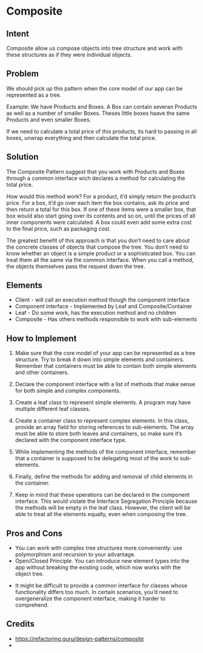# Composite

## Intent

Composite allow us compose objects into tree structure and work with these structures as if they were individual objects.

## Problem

We should pick up this pattern when the core model of our app can be represented as a tree.

Example: We have Products and Boxes. A Box can contain severan Products as well as a number of smaller Boxes. Theses little boxes haave the same Products and even smaller Boxes.

If we need to calculate a total price of this products, its hard to passing in all boxes, unwrap everything and then calculate the total price.

## Solution

The Composite Pattern suggest that you work with Products and Boxes through a common interface wich declares a method for calculating the total price. 

How would this method work? For a product, it’d simply return the product’s price. For a box, it’d go over each item the box contains, ask its price and then return a total for this box. If one of these items were a smaller box, that box would also start going over its contents and so on, until the prices of all inner components were calculated. A box could even add some extra cost to the final price, such as packaging cost.

The greatest benefit of this approach is that you don’t need to care about the concrete classes of objects that compose the tree. You don’t need to know whether an object is a simple product or a sophisticated box. You can treat them all the same via the common interface. When you call a method, the objects themselves pass the request down the tree.


## Elements

- Client - will call an execution method though the component interface
- Component interface - Implemented by Leaf and Composite/Container
- Leaf - Do some work, has the execution method and no children
- Composite - Has others methods responsible to work with sub-elements

## How to Implement

1. Make sure that the core model of your app can be represented as a tree structure. Try to break it down into simple elements and containers. Remember that containers must be able to contain both simple elements and other containers.

2. Declare the component interface with a list of methods that make sense for both simple and complex components.

3. Create a leaf class to represent simple elements. A program may have multiple different leaf classes.

4. Create a container class to represent complex elements. In this class, provide an array field for storing references to sub-elements. The array must be able to store both leaves and containers, so make sure it’s declared with the component interface type.

5. While implementing the methods of the component interface, remember that a container is supposed to be delegating most of the work to sub-elements.

6. Finally, define the methods for adding and removal of child elements in the container.

7. Keep in mind that these operations can be declared in the component interface. This would violate the Interface Segregation Principle because the methods will be empty in the leaf class. However, the client will be able to treat all the elements equally, even when composing the tree.


## Pros and Cons

+ You can work with complex tree structures more conveniently: use polymorphism and recursion to your advantage.
+ Open/Closed Principle. You can introduce new element types into the app without breaking the existing code, which now works with the object tree.
- It might be difficult to provide a common interface for classes whose functionality differs too much. In certain scenarios, you’d need to overgeneralize the component interface, making it harder to comprehend.
  
## Credits
- https://refactoring.guru/design-patterns/composite
- 
